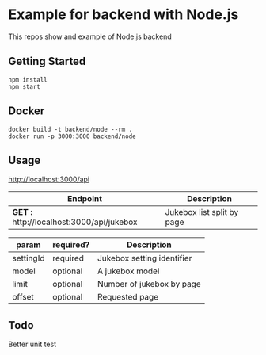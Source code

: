 # Example for backend with Node.js
This repos show and example of Node.js backend

## Getting Started

    npm install
    npm start

## Docker

    docker build -t backend/node --rm .
    docker run -p 3000:3000 backend/node

## Usage
[http://localhost:3000/api](http://localhost:3000/api)

| Endpoint | Description |
| -------- | ----------- |
| **GET :** http://localhost:3000/api/jukebox | Jukebox list split by page |

| param | required? | Description |
| -------- | ----------- | ------ |
| settingId | required | Jukebox setting identifier |
| model | optional | A jukebox model |
| limit | optional | Number of jukebox by page |
| offset | optional | Requested page |

## Todo
Better unit test